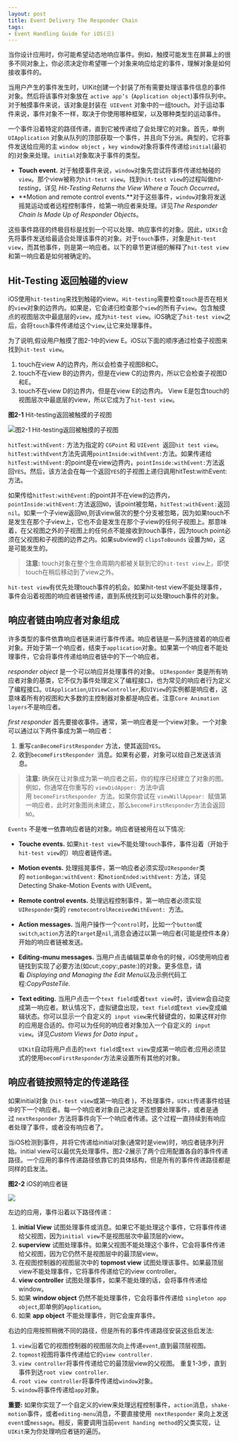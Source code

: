 ```yaml
---
layout: post
title: Event Delivery The Responder Chain
tags: 
- Event Handling Guide for iOS(三)
---
```


当你设计应用时，你可能希望动态地响应事件。例如，触摸可能发生在屏幕上的很多不同对象上，你必须决定你希望哪一个对象来响应给定的事件，理解对象是如何接收事件的。

当用户产生的事件发生时，UIKit创建一个封装了所有需要处理该事件信息的事件对象。然后将该事件对象放在 `active app’s `(`Application object`)事件队列中。对于触摸事件来说，该对象是封装在` UIEvent` 对象中的一组touch。对于运动事件来说，事件对象不一样，取决于你使用哪种框架，以及哪种类型的运动事件。

一个事件沿着特定的路径传递，直到它被传递给了会处理它的对象。首先，单例` UIApplication` 对象从队列的顶部获取一个事件，并且向下分派。典型的，它将事件发送给应用的主 `window object` ，`key window`对象将事件传递给`initial`(最初的)对象来处理。`initial`对象取决于事件的类型。

- **Touch event.** 对于触摸事件来说，`window`对象先尝试将事件传递给触碰的`view`。那个view被称为`hit-test view`。找到`hit-test view`的过程叫做*hit-testing*，详见 *Hit-Testing Returns the View Where a Touch Occurred*。
- **Motion and remote control events.**对于这些事件，`window`对象将发送摇晃运动或者远程控制事件，给第一响应者来处理。详见*The Responder Chain Is Made Up of Responder Objects*。

这些事件路径的终极目标是找到一个可以处理、响应事件的对象。因此，`UIKit`会先将事件发送给最适合处理该事件的对象。对于`touch`事件，对象是`hit-test view`，而其他事件，则是第一响应者。以下的章节更详细的解释了`hit-test view`和第一响应着是如何被确定的。

## Hit-Testing 返回触碰的view

iOS使用`hit-testing`来找到触碰的view。`Hit-testing`需要检查`touch`是否在相关的`view`对象的边界内。如果是，它会递归检查那个`view`的所有子`view`。包含触摸点的视图层次中最底层的`view`，成为`hit-test view`。iOS确定了`hit-test view`之后，会将`touch`事件传递给这个`view`,让它来处理事件。

为了说明,假设用户触摸了图2-1中的view E。iOS以下面的顺序通过检查子视图来找到`hit-test view`。

1. touch在view A的边界内，所以会检查子视图B和C。
2. touch不在view B的边界内，但是在view C的边界内，所以它会检查子视图D和E。
3. touch不在view D的边界内，但是在view E的边界内。
   View E是包含touch的视图层次中最底层的view，所以它成为了`hit-test view`。

 **图2-1** Hit-testing返回被触摸的子视图

![图2-1 Hit-testing返回被触摸的子视图](https://developer.apple.com/library/content/documentation/EventHandling/Conceptual/EventHandlingiPhoneOS/Art/hit_testing_2x.png)



`hitTest:withEvent:` 方法为指定的 `CGPoint` 和 `UIEvent `返回`hit test view`。`hitTest:withEvent`方法先调用`pointInside:withEvent:`方法。如果传递给`hitTest:withEvent:`的point是在view边界内，`pointInside:withEvent:`方法返回`YES`。然后，该方法会在每一个返回`YES`的子视图上递归调用hitTest:withEvent:方法。

如果传给`hitTest:withEvent:`的point并不在view的边界内，`pointInside:withEvent:`方法返回`NO`，该point被忽略，`hitTest:withEvent:`返回`nil`。如果一个子view返回`NO`,则该view层次的整个分支被忽略，因为如果touch不是发生在那个子view上，它也不会是发生在那个子view的任何子视图上。那意味着，在父视图之外的子视图上的任何点不能接收到touch事件，因为touch point必须在父视图和子视图的边界之内。如果subview的 `clipsToBounds` 设置为`NO`，这是可能发生的。

> **注意:** touch对象在整个生命周期内都被关联到它的`hit-test view`上，即使touch在稍后移动到了view之外。

`hit-test view`有优先处理touch事件的机会。如果hit-test view不能处理事件，事件会沿着视图的响应者链被传递，直到系统找到可以处理touch事件的对象。

## 响应者链由响应者对象组成

许多类型的事件依靠响应者链来进行事件传递。响应者链是一系列连接着的响应者对象。开始于第一个响应者，结束于`application`对象。如果第一个响应者不能处理事件，它会将事件传递给响应者链中的下一个响应者。

*responder object* 是一个可以响应并处理事件的对象。 `UIResponder` 类是所有响应者对象的基类，它不仅为事件处理定义了编程接口，也为常见的响应者行为定义了编程接口。`UIApplication`,`UIViewController`,和`UIView`的实例都是响应者，这意味着所有的视图和大多数的主控制器对象都是响应者。注意`Core Animation layers`不是响应者。

*first responder* 首先要接收事件。通常，第一响应者是一个view对象。一个对象可以通过以下两件事成为第一响应者：

1. 重写`canBecomeFirstResponder` 方法，使其返回`YES`。
2. 收到`becomeFirstResponder `消息。如果有必要，对象可以给自己发送该消息。

> **注意:** 确保在让对象成为第一响应者之前，你的程序已经建立了对象的图。例如，你通常在你重写的 `viewDidApper: `方法中调用 `becomeFirstResponder `方法。如果你尝试在 `viewWillAppear: `赋值第一响应者，此时对象图尚未建立，那么`becomeFirstResponder`方法会返回`NO`。

`Events` 不是唯一依靠响应者链的对象。响应者链被用在以下情况:

- **Touche events.** 如果`hit-test view`不能处理`touch`事件，事件沿着（开始于`hit-test view`的）响应者链传递。

- **Motion events.** 处理摇晃事件，第一响应者必须实现`UIResponder`类的 `motionBegan:withEvent:` 和`motionEnded:withEvent:` 方法，详见Detecting Shake-Motion Events with UIEvent。

- **Remote control events.** 处理远程控制事件，第一响应者必须实现`UIResponder`类的 `remotecontrolReceivedWithEvent: `方法。

- **Action messages.** 当用户操作一个`control`时，比如一个`button`或`switch`,`action`方法的`target`是`nil`,消息会通过以第一响应者(可能是控件本身）开始的响应者链被发送。

- **Editing-munu messages.** 当用户点击编辑菜单命令的时候，iOS使用响应者链找到实现了必要方法(如cut:,copy:,paste:)的对象。更多信息，请看 *Displaying and Managing the Edit Menu*以及示例代码工程:*CopyPasteTile.*

- **Text editing.** 当用户点击一个`text field`或者`text view`时，该view会自动变成第一响应者。默认情况下，虚拟键盘出现，`text field`或`text view`变成编辑状态。你可以显示一个自定义的` input view`来代替键盘的，如果这样对你的应用是合适的。你可以为任何的响应者对象加入一个自定义的` input view`。详见*Custom Views for Data input* 。

  `UIKit`自动将用户点击的`text field`或`text view`变成第一响应者;应用必须显式的使用`becomFirstResponder`方法来设置所有其他的对象。

## 响应者链按照特定的传递路径

如果initial对象 (`hit-test view`或第一响应者 )，不处理事件，`UIKit`传递事件给链中的下一个响应者。每一个响应者对象自己决定是否想要处理事件，或者是通过 `nextResponder` 方法将事件向下一个响应者传递。这个过程一直持续到有响应者处理了事件，或者没有响应者了。

当iOS检测到事件，并将它传递给initial对象(通常时是view)时，响应者链序列开始。initial view可以最优先处理事件。图2-2展示了两个应用配置各自的事件传递路径。一个应用的事件传递路径依靠它的具体结构，但是所有的事件传递路径都是同样的启发法。

**图2-2** iOS的响应者链

![](https://developer.apple.com/library/content/documentation/EventHandling/Conceptual/EventHandlingiPhoneOS/Art/iOS_responder_chain_2x.png)

左边的应用，事件沿着以下路径传递：

1. **initial View** 试图处理事件或消息。如果它不能处理这个事件，它将事件传递给父视图，因为`initial view`不是视图层次中最顶层的view。
2. **superview** 试图处理事件。如果父视图不能处理这个事件，它会将事件传递给父视图，因为它仍然不是视图层中的最顶层view。
3. 在视图控制器的视图层次中的 **topmost view** 试图处理该事件。如果最顶层view不能处理事件，它将事件传递给它的view controller。
4. **view controller** 试图处理事件，如果不能处理的话，会将事件传递给window。
5. 如果 **window object** 仍然不能处理事件，它会将事件传递给 `singleton app object`,即单例的`Application`。
6. 如果 **app object** 不能处理事件，则它会废弃事件。

右边的应用按照稍微不同的路径，但是所有的事件传递路径安装这些启发法:

1. `view`沿着它的视图控制器的视图层次向上传递`event`,直到最顶层视图。
2. `topmost`视图将事件传递给它的`view controller.`
3. `view controller`将事件传递给它的最顶层view的父视图。
   重复1-3步，直到事件到达`root view controller`.
4. `root view controller`将事件传递给`window`对象。
5. `window`将事件传递给`app`对象。

**重要:** 如果你实现了一个自定义的view来处理远程控制事件，`action`消息，`shake-motion`事件，或者`editing-menu`消息，不要直接使用` nextResponder` 来向上发送`event`或`message`。相反，需要调用当前`event handing method`的父类实现，让`UIKit`来为你处理响应者链的遍历。
